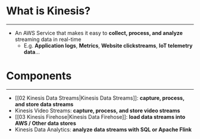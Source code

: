 # What is Kinesis?
---

* An AWS Service that makes it easy to **collect, process, and analyze** streaming data in real-time
	* E.g. **Application logs**, **Metrics**, **Website clickstreams**, **IoT telemetry data**…

# Components
---

* [[02 Kinesis Data Streams|Kinesis Data Streams]]: **capture, process, and store data streams**
* Kinesis Video Streams: **capture, process, and store video streams**
* [[03 Kinesis Firehose|Kinesis Data Firehose]]: **load data streams into AWS / Other data stores** 
* Kinesis Data Analytics: **analyze data streams with SQL or Apache Flink**